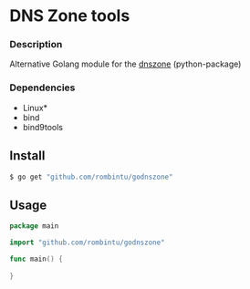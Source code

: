# DNS Zone tools

### Description 
Alternative Golang module for the [dnszone](https://pypi.org/project/dnszone/) (python-package)

### Dependencies
* Linux*
* bind
* bind9tools

## Install
```bash
$ go get "github.com/rombintu/godnszone"
```

## Usage
```go
package main

import "github.com/rombintu/godnszone"

func main() {
    
}
```